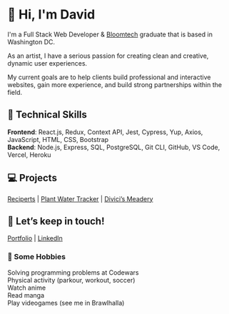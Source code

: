 # 👋 Hi, I'm David

I'm a Full Stack Web Developer & [Bloomtech](https://www.bloomtech.com/) graduate that is based in Washington DC. <br>

As an artist, I have a serious passion for creating clean and creative, dynamic user experiences. <br>

My current goals are to help clients build professional and interactive websites, gain more experience, and build strong partnerships within the field.

## 🚀 Technical Skills

**Frontend**: React.js, Redux, Context API, Jest, Cypress, Yup, Axios, JavaScript, HTML, CSS, Bootstrap <br>
**Backend**: Node.js, Express, SQL, PostgreSQL, Git CLI, GitHub, VS Code, Vercel, Heroku


## 💻 Projects
[Reciperts](https://reciperts.vercel.app/) | [Plant Water Tracker](https://plant-water-tracker.vercel.app/) | [Divici’s Meadery](https://divici-meadery.vercel.app/)

## 💬 Let’s keep in touch!
[Portfolio](https://david-aihe.com/#contact) |
[LinkedIn](https://www.linkedin.com/in/david-aihe/)

### 📅 Some Hobbies <br>
Solving programming problems at Codewars <br>
Physical activity (parkour, workout, soccer) <br>
Watch anime <br>
Read manga <br>
Play videogames (see me in Brawlhalla) <br>

